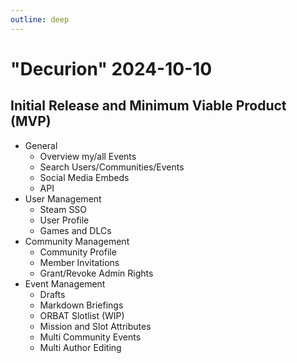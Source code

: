 ```yaml
---
outline: deep
---
```


# "Decurion" 2024-10-10

## Initial Release and Minimum Viable Product (MVP)

- General
  - Overview my/all Events
  - Search Users/Communities/Events
  - Social Media Embeds
  - API
- User Management
  - Steam SSO
  - User Profile
  - Games and DLCs
- Community Management
  - Community Profile
  - Member Invitations
  - Grant/Revoke Admin Rights
- Event Management
  - Drafts
  - Markdown Briefings
  - ORBAT Slotlist (WIP)
  - Mission and Slot Attributes
  - Multi Community Events
  - Multi Author Editing

